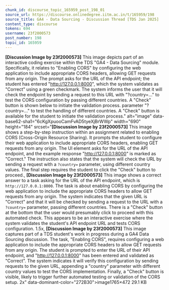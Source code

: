```yaml
---
chunk_id: discourse_topic_165959_post_198_01
source_url: https://discourse.onlinedegree.iitm.ac.in/t/165959/198
source_title: GA4 - Data Sourcing - Discussion Thread [TDS Jan 2025]
content_type: discourse
tokens: 694
username: 23f2000573
post_number: 198
topic_id: 165959
---
```


**[Discussion Image by 23f2000573]** This image depicts part of an interactive coding exercise within the TDS "GA4 - Data Sourcing" module. Specifically, it relates to "Enabling CORS" by configuring the web application to include appropriate CORS headers, allowing GET requests from any origin. The prompt asks for the URL of the API endpoint; the student has entered "http://127.0.0.1:8000", which the system validates as "Correct" using a green checkmark. The system informs the user that it will check the endpoint by sending a request to this URL with "?country=..." to test the CORS configuration by passing different countries. A "Check" button is shown below to initiate the validation process. parameter "?country=..." to test the handling of different countries. A "Check" button is available for the student to initiate the validation process." alt="image" data-base62-sha1="6cKgXpuooCamFvAD5tyeXjBrWWp" width="690" height="184" srcset="**[Discussion Image by 23f2000573]** This image shows a step-by-step instruction within an assignment related to enabling CORS (Cross-Origin Resource Sharing). It prompts the student to configure their web application to include appropriate CORS headers, enabling GET requests from any origin. The UI element asks for the URL of the API endpoint, and the example response "http://127.0.0.1:8000" is marked as "Correct." The instruction also states that the system will check the URL by sending a request with a `?country=` parameter, using different country values. The final step requires the student to click the "Check" button to proceed., **[Discussion Image by 23f2000573]** This image shows a correct answer to a task asking for the URL of the API endpoint, which is `http://127.0.0.1:8000`. The task is about enabling CORS by configuring the web application to include the appropriate CORS headers to allow GET requests from any origin. The system indicates that the given URL is "Correct" and that it will be checked by sending a request to the URL with a `?country=` parameter, passing different countries. There is a "Check" button at the bottom that the user would presumably click to proceed with this automated check. This appears to be an interactive exercise where the system validates the student's API endpoint URL and tests CORS configuration. 1.5x, **[Discussion Image by 23f2000573]** This image captures part of a TDS student's work in progress during a GA4 Data Sourcing discussion. The task, "Enabling CORS", requires configuring a web application to include the appropriate CORS headers to allow GET requests from any origin. The student is prompted to enter the URL of their API endpoint, and "http://127.0.0.1:8000" has been entered and validated as "Correct". The system indicates it will verify this configuration by sending requests to the given URL, appending a "country" parameter with different country values to test the CORS implementation. Finally, a "Check" button is visible, likely to trigger further automated testing or validation of the CORS setup. 2x" data-dominant-color="272B30">image1765×472 29.1 KB
